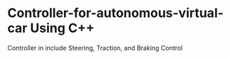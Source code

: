 # Controller-for-autonomous-virtual-car Using C++
Controller in include Steering, Traction, and Braking Control
